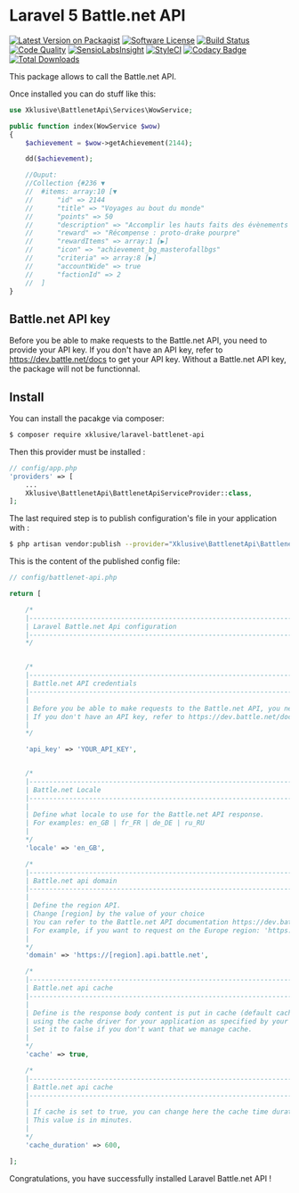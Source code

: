 # Laravel 5 Battle.net API


[![Latest Version on Packagist](https://img.shields.io/packagist/v/xklusive/laravel-battlenet-api.svg?style=flat-square)](https://packagist.org/packages/xklusive/laravel-battlenet-api)
[![Software License](https://img.shields.io/badge/license-MIT-brightgreen.svg?style=flat-square)](LICENSE.md)
[![Build Status](https://travis-ci.org/xklusive/laravel-battlenet-api.svg?branch=master)](https://travis-ci.org/xklusive/laravel-battlenet-api)
[![Code Quality](https://scrutinizer-ci.com/g/xklusive/laravel-battlenet-api/badges/quality-score.png?b=master)](https://scrutinizer-ci.com/g/xklusive/laravel-battlenet-api/?branch=master)
[![SensioLabsInsight](https://insight.sensiolabs.com/projects/02f8f016-b462-4c0c-85b7-afc51b1a3b6a/mini.png)](https://insight.sensiolabs.com/projects/02f8f016-b462-4c0c-85b7-afc51b1a3b6a)
[![StyleCI](https://styleci.io/repos/79335460/shield)](https://styleci.io/repos/79335460)
[![Codacy Badge](https://api.codacy.com/project/badge/Grade/dd19ac3e70f44957b76f9d18c4bf3eaa)](https://www.codacy.com/app/atraides/laravel-battlenet-api?utm_source=github.com&amp;utm_medium=referral&amp;utm_content=xklusive/laravel-battlenet-api&amp;utm_campaign=Badge_Grade)
[![Total Downloads](https://img.shields.io/packagist/dt/xklusive/laravel-battlenet-api.svg?style=flat-square)](https://packagist.org/packages/xklusive/laravel-battlenet-api)

This package allows to call the Battle.net API.

Once installed you can do stuff like this:

```php
use Xklusive\BattlenetApi\Services\WowService;

public function index(WowService $wow)
{
	$achievement = $wow->getAchievement(2144);

	dd($achievement);

	//Ouput: 
	//Collection {#236 ▼
  	//	#items: array:10 [▼
	//	    "id" => 2144
	//	    "title" => "Voyages au bout du monde"
	//	    "points" => 50
	//	    "description" => "Accomplir les hauts faits des évènements mondiaux listés ci-dessous."
	//	    "reward" => "Récompense : proto-drake pourpre"
	//	    "rewardItems" => array:1 [▶]
	//	    "icon" => "achievement_bg_masterofallbgs"
	//	    "criteria" => array:8 [▶]
	//	    "accountWide" => true
	//	    "factionId" => 2
	//	]
}

```

## Battle.net API key
Before you be able to make requests to the Battle.net API, you need to provide your API key.
If you don't have an API key, refer to https://dev.battle.net/docs to get your API key.
Without a Battle.net API key, the package will not be functionnal.

## Install
 
You can install the pacakge via composer:
```bash
$ composer require xklusive/laravel-battlenet-api
```
 
Then this provider must be installed :
```php
// config/app.php
'providers' => [
	...
    Xklusive\BattlenetApi\BattlenetApiServiceProvider::class,
];
```
 
The last required step is to publish configuration's file in your application with :
```bash
$ php artisan vendor:publish --provider="Xklusive\BattlenetApi\BattlenetApiServiceProvider" --tag="config"
```

This is the content of the published config file:
```php
// config/battlenet-api.php

return [

    /*
    |--------------------------------------------------------------------------
    | Laravel Battle.net Api configuration
    |--------------------------------------------------------------------------
    */


    /*
    |--------------------------------------------------------------------------
    | Battle.net API credentials
    |--------------------------------------------------------------------------
    |
    | Before you be able to make requests to the Battle.net API, you need to provide your API key.
    | If you don't have an API key, refer to https://dev.battle.net/docs to get an API key
    |
    */

    'api_key' => 'YOUR_API_KEY',


    /*
    |--------------------------------------------------------------------------
    | Battle.net Locale
    |--------------------------------------------------------------------------
    |
    | Define what locale to use for the Battle.net API response.
    | For examples: en_GB | fr_FR | de_DE | ru_RU
    |
    */
    'locale' => 'en_GB',

    /*
    |--------------------------------------------------------------------------
    | Battle.net api domain
    |--------------------------------------------------------------------------
    |
    | Define the region API. 
    | Change [region] by the value of your choice
    | You can refer to the Battle.net API documentation https://dev.battle.net/io-docs
    | For example, if you want to request on the Europe region: 'https://eu.api.battle.net'
    |
    */
    'domain' => 'https://[region].api.battle.net',

    /*
    |--------------------------------------------------------------------------
    | Battle.net api cache
    |--------------------------------------------------------------------------
    |
    | Define is the response body content is put in cache (default cache time is 10 hours), 
    | using the cache driver for your application as specified by your cache configuration file.
    | Set it to false if you don't want that we manage cache.
    |
    */
    'cache' => true,

    /*
    |--------------------------------------------------------------------------
    | Battle.net api cache
    |--------------------------------------------------------------------------
    |
    | If cache is set to true, you can change here the cache time duration
    | This value is in minutes.
    |
    */
    'cache_duration' => 600,

];

```
 
Congratulations, you have successfully installed Laravel Battle.net API !
